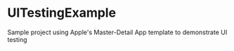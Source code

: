 # UITestingExample
Sample project using Apple's Master-Detail App template to demonstrate UI testing
